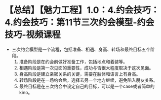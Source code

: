 # 【总结】【魅力工程】1.0：4.约会技巧：4.约会技巧：第11节三次约会模型-约会技巧-视频课程

-   三次约会模型是一个流程，包括准备、相遇、身高、转场和最终目标五个阶段。
    1.  准备阶段是在约会前做好准备工作，包括地点和着装等。
    2.  相遇阶段是第一次见面的重要性，成功与否很大程度取决于这次见面。
    3.  身高阶段是建立亲密关系的关键，需要在肢体和语言上有身高。
    4.  转场阶段是在一场约会后，选择去另一个地方继续，避免陷入朋友关系。
    5.  最终目标是在三次约会中设定自己的目标，可以是一个case或者简单的kino。